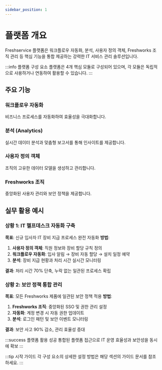 ```yaml
---
sidebar_position: 1
---
```


# 플랫폼 개요

Freshservice 플랫폼은 워크플로우 자동화, 분석, 사용자 정의 객체, Freshworks 조직 관리 등 핵심 기능을 통합 제공하는 강력한 IT 서비스 관리 솔루션입니다.

:::info 플랫폼 구성 요소
플랫폼은 4개 핵심 모듈로 구성되어 있으며, 각 모듈은 독립적으로 사용하거나 연동하여 활용할 수 있습니다.
:::

## 주요 기능

### 워크플로우 자동화
비즈니스 프로세스를 자동화하여 효율성을 극대화합니다.

### 분석 (Analytics)
실시간 데이터 분석과 맞춤형 보고서를 통해 인사이트를 제공합니다.

### 사용자 정의 객체
조직의 고유한 데이터 모델을 생성하고 관리합니다.

### Freshworks 조직
중앙화된 사용자 관리와 보안 정책을 제공합니다.

## 실무 활용 예시

### 상황 1: IT 헬프데스크 자동화 구축
**목표**: 신규 입사자 IT 장비 지급 프로세스 완전 자동화
**방법**: 
1. **사용자 정의 객체**: 직원 정보와 장비 할당 규칙 정의
2. **워크플로우 자동화**: 입사 알림 → 장비 자동 할당 → 설치 일정 예약
3. **분석**: 장비 지급 현황과 처리 시간 실시간 모니터링

**결과**: 처리 시간 70% 단축, 누락 없는 일관된 프로세스 확립

### 상황 2: 보안 정책 통합 관리
**목표**: 모든 Freshworks 제품에 일관된 보안 정책 적용
**방법**: 
1. **Freshworks 조직**: 중앙화된 SSO 및 권한 관리 설정
2. **자동화**: 계정 변경 시 자동 권한 업데이트
3. **분석**: 로그인 패턴 및 보안 이벤트 모니터링

**결과**: 보안 사고 90% 감소, 관리 효율성 증대

:::success 플랫폼 활용 성공
통합된 플랫폼 접근으로 IT 운영 효율성과 보안성을 동시에 확보
:::

:::tip 시작 가이드
각 구성 요소의 상세한 설정 방법은 해당 섹션의 가이드 문서를 참조하세요.
:::
